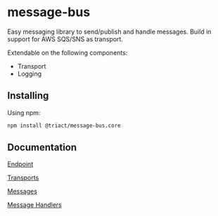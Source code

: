 # message-bus
Easy messaging library to send/publish and handle messages. Build in support for AWS SQS/SNS as transport.

Extendable on the following components:
- Transport 
- Logging

## Installing
Using npm:
```bash
npm install @triact/message-bus.core
```

## Documentation
[Endpoint](/docs/endpoint.md)

[Transports](/docs/transport.md)

[Messages](/docs/messages.md)

[Message Handlers](/docs/message-handlers.md)
